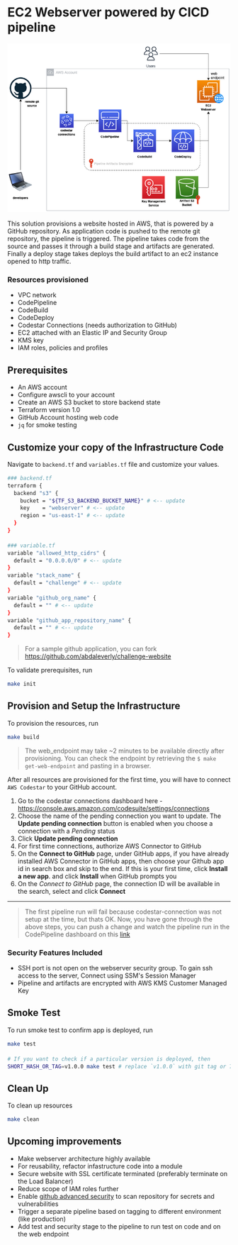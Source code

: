 # EC2 Webserver powered by CICD pipeline
![Infrastructure diagram](images/infrastructure.png)

This solution provisions a website hosted in AWS, that is powered by a GitHub repository. As application code is pushed to the remote git repository, the pipeline is triggered. The pipeline takes code from the source and passes it through a build stage and artifacts are generated. Finally a deploy stage takes deploys the build artifact to an ec2 instance opened to http traffic.

### Resources provisioned
- VPC network
- CodePipeline
- CodeBuild
- CodeDeploy
- Codestar Connections (needs authorization to GitHub)
- EC2 attached with an Elastic IP and Security Group
- KMS key
- IAM roles, policies and profiles

## Prerequisites
- An AWS account
- Configure awscli to your account
- Create an AWS S3 bucket to store backend state
- Terraform version 1.0
- GitHub Account hosting web code
- `jq` for smoke testing

## Customize your copy of the Infrastructure Code
Navigate to `backend.tf` and `variables.tf` file and customize your values.
```bash
### backend.tf 
terraform {
  backend "s3" {
    bucket = "${TF_S3_BACKEND_BUCKET_NAME}" # <-- update
    key    = "webserver" # <-- update
    region = "us-east-1" # <-- update
  }
}

### variable.tf
variable "allowed_http_cidrs" {
  default = "0.0.0.0/0" # <-- update
}
variable "stack_name" {
  default = "challenge" # <-- update
}
variable "github_org_name" {
  default = "" # <-- update
}
variable "github_app_repository_name" {
  default = "" # <-- update
}
```
> For a sample github application, you can fork https://github.com/abdaleverly/challenge-website

To validate prerequisites, run
```bash
make init
```

## Provision and Setup the Infrastructure
To provision the resources, run
```bash
make build
```
> The web_endpoint may take ~2 minutes to be available directly after provisioning. You can check the endpoint by retrieving the `$ make get-web-endpoint` and pasting in a browser.

After all resources are provisioned for the first time, you will have to connect `AWS Codestar` to your GitHub account. 
1. Go to the codestar connections dashboard here - https://console.aws.amazon.com/codesuite/settings/connections
2. Choose the name of the pending connection you want to update. The **Update pending connection** button is enabled when you choose a connection with a *Pending* status
3. Click **Update pending connection**
4. For first time connections, authorize AWS Connector to GitHub
5. On the **Connect to GitHub** page, under GitHub apps, if you have already installed AWS Connector in GitHub apps, then choose your Github app id in search box and skip to the end. If this is your first time, click **Install a new app**. and click **Install** when GitHub prompts you
7. On the *Connect to GitHub* page, the connection ID will be available in the search, select and click **Connect**

---
> The first pipeline run will fail because codestar-connection was not setup at the time, but thats OK. Now, you have gone through the above steps, you can push a change and watch the pipeline run in the CodePipeline dashboard on this [link](https://console.aws.amazon.com/codesuite/codepipeline/pipelines)


### Security Features Included
- SSH port is not open on the webserver security group. To gain ssh access to the server, Connect using SSM's Session Manager
- Pipeline and artifacts are encrypted with AWS KMS Customer Managed Key

## Smoke Test
To run smoke test to confirm app is deployed, run
```bash
make test

# If you want to check if a particular version is deployed, then
SHORT_HASH_OR_TAG=v1.0.0 make test # replace `v1.0.0` with git tag or 7 xter git hash
```

## Clean Up
To clean up resources
```bash
make clean
```

## Upcoming improvements
- Make webserver architecture highly available
- For reusability, refactor infastructure code into a module
- Secure website with SSL certificate terminated (preferably terminate on the Load Balancer)
- Reduce scope of IAM roles further
- Enable [github advanced security](https://docs.github.com/en/code-security/secret-scanning/configuring-secret-scanning-for-your-repositories) to scan repository for secrets and vulnerabilities
- Trigger a separate pipeline based on tagging to different environment (like production)
- Add test and security stage to the pipeline to run test on code and on the web endpoint